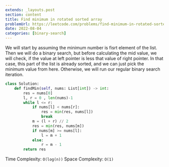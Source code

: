 ```yaml
---
extends: _layouts.post
section: content
title: Find minimum in rotated sorted array
problemUrl: https://leetcode.com/problems/find-minimum-in-rotated-sorted-array/
date: 2022-08-04
categories: [binary-search]
---
```


We will start by assuming the minimum number is fisrt element of the list. Then we will do a binary search, but before calculating the mid value, we will check, if the value at left pointer is less that value of right pointer. In that case, this part of the list is already sorted, and we can just pick the minimum value from here. Otherwise, we will run our regular binary search iteration.

```python
class Solution:
    def findMin(self, nums: List[int]) -> int:
        res = nums[0]
        l, r = 0 , len(nums)-1
        while l <= r:
            if nums[l] < nums[r]:
                res = min(res, nums[l])
                break
            m = (l + r) // 2
            res = min(res, nums[m])
            if nums[m] >= nums[l]:
                l = m + 1
            else:
                r = m - 1
        return res
```

Time Complexity: `O(log(n))`
Space Complexity: `O(1)`